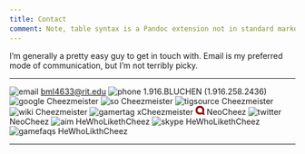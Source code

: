 ```yaml
---
title: Contact
comment: Note, table syntax is a Pandoc extension not in standard markdown
---
```


I’m generally a pretty easy guy to get in touch with. Email is my
preferred mode of communication, but I’m not terribly picky.

  ----------------------------------------------------------------------- ------------------------------------------
  ![email    ](http://postbox-inc.com/favicon.ico       "Email"         ) <bml4633@rit.edu>
  ![phone    ](/content/icons/phone.ico                 "Phone"         ) 1.916.BLUCHEN (1.916.258.2436)
  ![google   ](http://www.google.com/favicon.ico        "Google"        ) Cheezmeister
  ![so       ](http://www.stackoverflow.com/favicon.ico "Stack Overflow") Cheezmeister
  ![tigsource](http://www.tigsource.com/favicon.ico     "TIGSource"     ) Cheezmeister
  ![wiki     ](http://www.wikipedia.org/favicon.ico     "Wikipedia"     ) Cheezmeister
  ![gamertag ](http://www.xbox.com/favicon.ico          "Gamertag"      ) xCheezmeister
  ![identica ](/content/icons/identica.png              "identi.ca"     ) NeoCheez
  ![twitter  ](http://www.twitter.com/favicon.ico       "Twitter"       ) NeoCheez
  ![aim      ](/content/icons/aim.ico                   "Aim"           ) HeWhoLikethCheez
  ![skype    ](/content/icons/skype.ico                 "Skype"         ) HeWhoLikethCheez
  ![gamefaqs ](http://www.gamefaqs.com/favicon.ico      "GameFAQs"      ) HeWhoLikthCheez 
  ----------------------------------------------------------------------- ------------------------------------------

